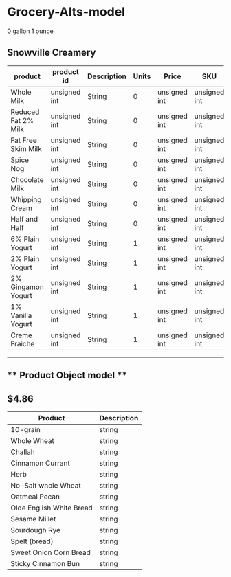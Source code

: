 # Grocery-Alts-model


0 gallon 1 ounce

**Snowville Creamery**
-----------------------
 product | product id |Description| Units | Price| SKU
--------|------------|-----------|-------|------|-----
Whole Milk | unsigned int| String |0 | unsigned int | unsigned int
Reduced Fat 2% Milk|unsigned int| String | 0 | unsigned int | unsigned int
Fat Free Skim Milk |unsigned int |String | 0 | unsigned int | unsigned int
Spice Nog| unsigned int | String | 0 | unsigned int | unsigned int
Chocolate Milk|unsigned int| String | 0 | unsigned int| unsigned int
Whipping Cream|unsigned int| String | 0 | unsigned int| unsigned int
Half and Half |unsigned int| String | 0 | unsigned int | unsigned int
6% Plain Yogurt|unsigned int| String | 1 | unsigned int | unsigned int
2% Plain Yogurt |unsigned int| String | 1 | unsigned int | unsigned int
2% Gingamon Yogurt|unsigned int| String | 1 | unsigned int | unsigned int
1% Vanilla Yogurt|unsigned int| String | 1 | unsigned int | unsigned int
Creme Fraiche |unsigned int| String | 1 | unsigned int | unsigned int
-------------------------------

** Product Object model ** 
-------------------------
 
 **$4.86**
 -----------
 Product | Description
 --------|------------
 10-grain | string
 Whole Wheat | string
 Challah | string
 Cinnamon Currant | string
 Herb | string
 No-Salt whole Wheat | string
 Oatmeal Pecan | string
 Olde English White Bread | string
 Sesame Millet | string
 Sourdough Rye | string
 Spelt (bread) | string
 Sweet Onion Corn Bread | string
 Sticky Cinnamon Bun | string
 


